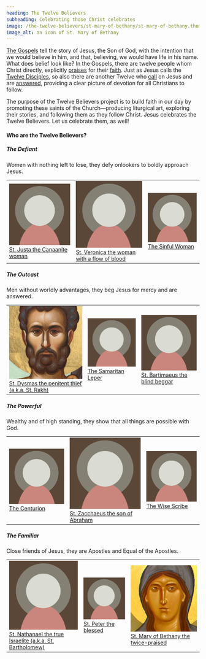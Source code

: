 ```yaml
---
heading: The Twelve Believers
subheading: Celebrating those Christ celebrates
image: /the-twelve-believers/st-mary-of-bethany/st-mary-of-bethany.thumb.jpg
image_alt: an icon of St. Mary of Bethany
---
```


[The Gospels](/the-gospels/) tell the story of Jesus, the Son of God, with the
intention that we would believe in him, and that, believing, we would have life
in his name. What does belief look like? In the Gospels, there are twelve
people whom Christ directly, explicitly <u>praises</u> for their <u
class="blue">faith</u>. Just as Jesus calls the [Twelve
Disciples](https://www.bibleinfo.com/en/questions/who-were-twelve-disciples),
so also there are another Twelve who <u class="blue">call</u> on Jesus and are
<u>answered</u>, providing a clear picture of devotion for all Christians to
follow.

The purpose of the Twelve Believers project is to build faith in our day by
promoting these saints of the Church—producing liturgical art, exploring their
stories, and following them as they follow Christ. Jesus celebrates the Twelve
Believers. Let us celebrate them, as well!


#### Who are the Twelve Believers?

##### The Defiant 

<div class="caption">Women with nothing left to lose, they defy onlookers to
boldly approach Jesus.</div>

<table class="twelve-believers">
  <tr>
    <td>
      <a href="./st-justa/">
        <img src="default.png" class="default">
        <span class="name">St. Justa</span>
        <span class="description">the Canaanite woman</span>
      </a>
    </td>
    <td>
      <a href="./st-veronica/">
        <img src="default.png" class="default">
        <span class="name">St. Veronica</span>
        <span class="description">the woman with a flow of blood</span>
      </a>
    </td>
    <td>
      <a href="./the-sinful-woman/">
        <img src="default.png" class="default">
        <span class="name">The Sinful Woman</span>
      </a>
    </td>
  </tr>
</table>


##### The Outcast 

<div class="caption">Men without worldly advantages, they beg Jesus for mercy
and are answered.</div>

<table class="twelve-believers">
  <tr>
    <td>
      <a href="./st-dysmas/">
        <img src="./st-dysmas/st-dysmas.thumb.jpg">
        <span class="name">St. Dysmas</span>
        <span class="description">the penitent thief</span>
        <span class="description">(a.k.a. St. Rakh)</span>
      </a>
    </td>
    <td>
      <a href="./the-samaritan-leper/">
        <img src="default.png" class="default">
        <span class="name">The Samaritan Leper</span>
      </a>
    </td>
    <td>
      <a href="./st-bartimaeus/">
        <img src="default.png" class="default">
        <span class="name">St. Bartimaeus</span>
        <span class="description">the blind beggar</span>
      </a>
    </td>
  </tr>
</table>


##### The Powerful

<div class="caption">Wealthy and of high standing, they show that all things
are possible with God.</div>

<table class="twelve-believers">
  <tr>
    <td>
      <a href="./the-centurion/">
        <img src="default.png" class="default">
        <span class="name">The Centurion</span>
      </a>
    </td>
    <td>
      <a href="./st-zacchaeus/">
        <img src="default.png" class="default">
        <span class="name">St. Zacchaeus</span>
        <span class="description">the son of Abraham</span>
      </a>
    </td>
    <td>
      <a href="./the-wise-scribe/">
        <img src="default.png" class="default">
        <span class="name">The Wise Scribe</span>
      </a>
    </td>
  </tr>
</table>


##### The Familiar
   
<div class="caption">Close friends of Jesus, they are Apostles and Equal of the Apostles.</div>


<table class="twelve-believers">
  <tr>
    <td>
      <a href="./st-nathanael/">
        <img src="default.png" class="default">
        <span class="name">St. Nathanael</span>
        <span class="description">the true Israelite</span>
        <span class="description">(a.k.a. St. Bartholomew)</span>
      </a>
    </td>
    <td>
      <a href="./st-peter/">
        <img src="default.png" class="default">
        <span class="name">St. Peter</span>
        <span class="description">the blessed</span>
      </a>
    </td>
    <td>
      <a href="./st-mary-of-bethany/">
        <img src="./st-mary-of-bethany/st-mary-of-bethany.thumb.jpg">
        <span class="name">St. Mary of Bethany</span>
        <span class="description">the twice-praised</span>
      </a>
    </td>
  </tr>
</table>
